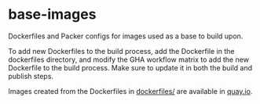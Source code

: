 # base-images

Dockerfiles and Packer configs for images used as a base to build upon.

To add new Dockerfiles to the build process, add the Dockerfile in the dockerfiles directory, and modify the GHA workflow matrix to add the new Dockerfile to the build process.  Make sure to update it in both the build and publish steps.

Images created from the Dockerfiles in [dockerfiles/](dockerfiles/) are available in [quay.io](https://quay.io/repository/unstructured-io/base-images?tab=tags).



